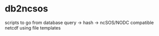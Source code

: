 db2ncsos
========

scripts to go from database query -> hash -> ncSOS/NODC compatible netcdf using file templates
